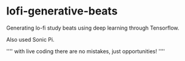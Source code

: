 # lofi-generative-beats
Generating lo-fi study beats using deep learning through Tensorflow.

Also used Sonic Pi.

''''
with live coding there are no mistakes, just opportunities!
''''
